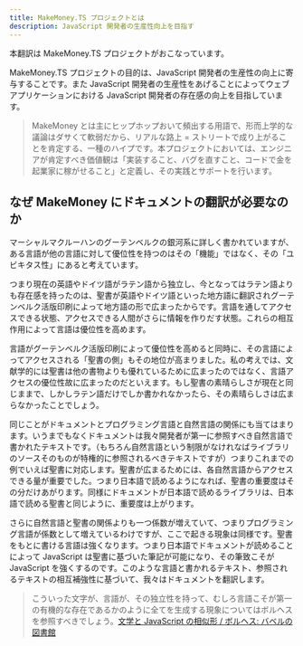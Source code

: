 ```yaml
---
title: MakeMoney.TS プロジェクトとは
description: JavaScript 開発者の生産性向上を目指す
---
```


本翻訳は MakeMoney.TS プロジェクトがおこなっています。

MakeMoney.TS プロジェクトの目的は、JavaScript 開発者の生産性の向上に寄与することです。また JavaScript 開発者の生産性をあげることによってウェブアプリケーションにおける JavaScript 開発者の存在感の向上を目指しています。

> MakeMoney とは主にヒップホップおいて頻出する用語で、形而上学的な議論はダサくて軟弱だから、リアルな路上 = ストリートで成り上がることを肯定する、一種のハイプです。本プロジェクトにおいては、エンジニアが肯定すべき価値観は「実装すること、バグを直すこと、コードで金を起業家に稼がせること」と定義し、その実践とサポートを行います。

## なぜ MakeMoney にドキュメントの翻訳が必要なのか

マーシャルマクルーハンのグーテンベルクの銀河系に詳しく書かれていますが、ある言語が他の言語に対して優位性を持つのはその「機能」ではなく、その「ユビキタス性」にあると考えています。

つまり現在の英語やドイツ語がラテン語から独立し、今となってはラテン語よりも存在感を持ったのは、聖書が英語やドイツ語といった地方語に翻訳されグーテンベルク活版印刷によって地方語の形で広まったからです。言語を通してアクセスできる状態、アクセスできる人間がさらに情報を作りだす状態。これらの相互作用によって言語は優位性を高めます。

言語がグーテンベルク活版印刷によって優位性を高めると同時に、その言語によってアクセスされる「聖書の側」もその地位が高まりました。私の考えでは、文献学的には聖書は他の書物よりも優れているために広まったのではなく、言語アクセスの優位性故に広まったのだといえます。もし聖書の素晴らしさが現在と同じままで、しかしラテン語だけでしか書かれなかったら、その素晴らしさは広まらなかったことでしょう。

同じことがドキュメントとプログラミング言語と自然言語の関係にも当てはまります。いうまでもなくドキュメントは我々開発者が第一に参照すべき自然言語で書かれたテキストです。（もちろん自然言語という制限がなけれなばライブラリのソースそのものが特権的に参照されるべきテキストですが）つまりこれまでの例でいえば聖書に対応します。聖書が広まるためには、各自然言語からアクセスできる量が重要でした。つまり日本語で読めるようになれば、聖書の重要度はその分だけあがります。同様にドキュメントが日本語で読めるライブラリは、日本語で読める聖書と同じように、重要度は上がります。

さらに自然言語と聖書の関係よりも一つ係数が増えていて、つまりプログラミング言語が係数として増えているわけですが、ここで起きる現象は同様です。聖書をもとに書ける言語は強くなります。つまり日本語でドキュメントが読めることによって JavaScript は聖書に基づいた筆記が可能になり、その筆致こそが JavaScript を強くするのです。このような言語と書かれるテキスト、参照されるテキストの相互補強性に基づいて、我々はドキュメントを翻訳します。

> こういった文字が、言語が、その独立性を持って、むしろ言語こそが第一の有機的な存在であるかのように全てを生成する現象についてはボルヘスを参照すべきでしょう。[文学と JavaScript の相似形 / ボルヘス: バベルの図書館
](https://uncle-javascript.com/javascript-borges-the-library-of-bable)
